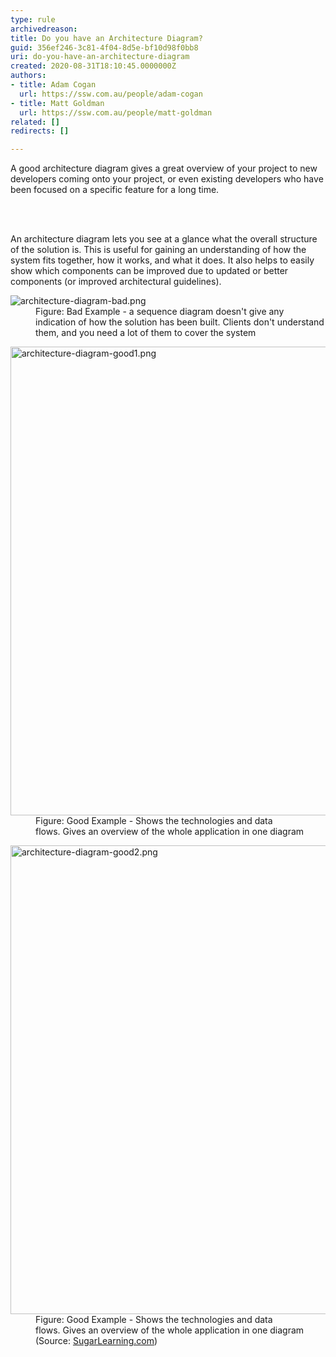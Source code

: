 ```yaml
---
type: rule
archivedreason: 
title: Do you have an Architecture Diagram?
guid: 356ef246-3c81-4f04-8d5e-bf10d98f0bb8
uri: do-you-have-an-architecture-diagram
created: 2020-08-31T18:10:45.0000000Z
authors:
- title: Adam Cogan
  url: https://ssw.com.au/people/adam-cogan
- title: Matt Goldman
  url: https://ssw.com.au/people/matt-goldman
related: []
redirects: []

---
```



<p class="ssw15-rteElement-P">A good architecture diagram gives a great overview of your project to new developers coming onto your project, or even existing developers who have been focused on a specific feature for a long time.<br></p>
<br><excerpt class='endintro'></excerpt><br>
<p class="ssw15-rteElement-P">An architecture diagram lets you see at a glance what the overall structure of the solution is. This is useful for gaining an understanding of how the system fits together, how it works, and what it does. It also helps to easily show which components can be improved due to updated or better components (or improved architectural guidelines).</p><dl class="badImage"><dt><img src="/PublishingImages/architecture-diagram-bad.png" alt="architecture-diagram-bad.png" /></dt><dd>Figure&#58; Bad Example - a sequence diagram doesn't give any indication of how the solution has been built. Clients don't understand them, and you need a lot of them to cover the system<br></dd></dl><dl class="goodImage"><dt><img src="/PublishingImages/architecture-diagram-good1.png" alt="architecture-diagram-good1.png" style="width&#58;750px;" /></dt><dd>Figure&#58; Good Example - Shows the technologies and data flows.&#160;Gives an overview of the whole application in one diagram<br></dd></dl><dl class="goodImage"><dt><img src="/PublishingImages/architecture-diagram-good2.png" alt="architecture-diagram-good2.png" style="width&#58;750px;" /></dt><dd>Figure&#58; Good Example - Shows the technologies and data flows.&#160;Gives an overview of the whole application in one diagram​ (Source&#58; <a href="https&#58;//sugarlearning.com/">SugarLearning.com</a>)</dd></dl>


